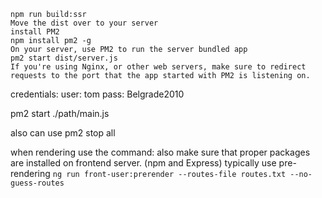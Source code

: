
    npm run build:ssr
    Move the dist over to your server
    install PM2
    npm install pm2 -g
    On your server, use PM2 to run the server bundled app
    pm2 start dist/server.js
    If you're using Nginx, or other web servers, make sure to redirect requests to the port that the app started with PM2 is listening on.
credentials: user: tom pass: Belgrade2010

pm2 start ./path/main.js

also can use pm2 stop all

when rendering use the command:
also make sure that proper packages are installed on frontend server.  (npm and Express)
typically use pre-rendering
    `ng run front-user:prerender --routes-file routes.txt --no-guess-routes`
